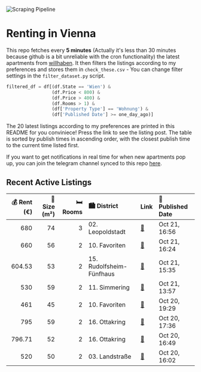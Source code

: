 ![Scraping Pipeline](https://github.com/AthomsG/renting-in-vienna/actions/workflows/run_pipeline.yml/badge.svg)


# Renting in Vienna

This repo fetches every **5 minutes** (Actually it's less than 30 minutes because github is a bit unreliable with the cron functionality) the latest apartments from [willhaben](https://www.willhaben.at/).
It then filters the listings according to my preferences and stores them in `check_these.csv` - You can change filter settings in the `filter_dataset.py` script.

```python
filtered_df = df[(df.State == 'Wien') & 
                 (df.Price < 800) &
                 (df.Price > 400) &
                 (df.Rooms > 1) &
                 (df['Property Type'] == 'Wohnung') &
                 (df['Published Date'] >= one_day_ago)]
```

The 20 latest listings according to my preferences are printed in this README for you conviniece! Press the link to see the listing post.
The table is sorted by publish times in ascending order, with the closest publish time to the current time listed first.

If you want to get notifications in real time for when new apartments pop up, you can join the telegram channel synced to this repo [here](https://t.me/+1HPAYOf5BSsyNTlk).

## Recent Active Listings

|   💰 Rent (€) |   📏 Size (m²) |   🛏️ Rooms | 🏙️ District              | Link                                                                                                                                                                                                                                 | 📅 Published Date   |
|-------------:|--------------:|-----------:|:-------------------------|:-------------------------------------------------------------------------------------------------------------------------------------------------------------------------------------------------------------------------------------|:-------------------|
|       680    |            74 |          3 | 02. Leopoldstadt         | [🔗](https://www.willhaben.at/iad/immobilien/d/mietwohnungen/wien/wien-1020-leopoldstadt/1020-wien-novaragasse-top-10-drei-zimmer-74m%C2%B2-k%C3%BCche-bad.-wc-garderobe-hofruhelage-2.-stock-ohne-lift-miete:-eur-680---1898491794/) | Oct 21, 16:56      |
|       660    |            56 |          2 | 10. Favoriten            | [🔗](https://www.willhaben.at/iad/immobilien/d/mietwohnungen/wien/wien-1100-favoriten/private-2-zimmer-wohnung-zur-vermieten-952640152/)                                                                                              | Oct 21, 16:24      |
|       604.53 |            53 |          2 | 15. Rudolfsheim-Fünfhaus | [🔗](https://www.willhaben.at/iad/immobilien/d/mietwohnungen/wien/wien-1150-rudolfsheim-f%C3%BCnfhaus/%21-nur-mit-vormerkschein%21-helle-ruhige-gemeindewohnung-direktvergabe-in-top-lage-2097055254/)                                | Oct 21, 15:35      |
|       530    |            59 |          2 | 11. Simmering            | [🔗](https://www.willhaben.at/iad/immobilien/d/mietwohnungen/wien/wien-1110-simmering/gemeindewohnung-vormerkschein-30.09.2025-2087789689/)                                                                                           | Oct 21, 13:57      |
|       461    |            45 |          2 | 10. Favoriten            | [🔗](https://www.willhaben.at/iad/immobilien/d/mietwohnungen/wien/wien-1100-favoriten/2-zimmer-gemeindewohnung-%28vmd:-oktober-2025%29-1726656485/)                                                                                   | Oct 20, 19:29      |
|       795    |            59 |          2 | 16. Ottakring            | [🔗](https://www.willhaben.at/iad/immobilien/d/mietwohnungen/wien/wien-1160-ottakring/provisionsfrei:-sonniger-59m%C2%B2-altbau-mit-2-zimmern-und-lift---1160-wien-1301427543/)                                                       | Oct 20, 17:36      |
|       796.71 |            52 |          2 | 16. Ottakring            | [🔗](https://www.willhaben.at/iad/immobilien/d/mietwohnungen/wien/wien-1160-ottakring/open-house-am-22.10.---keine-anrufe---anfragen-nur-per-mail-1077685579/)                                                                        | Oct 20, 16:49      |
|       520    |            50 |          2 | 03. Landstraße           | [🔗](https://www.willhaben.at/iad/immobilien/d/mietwohnungen/wien/wien-1030-landstra%C3%9Fe/sonnige-gemeindewohnung-3.-bezirk-%28rabenhof%29-1197414041/)                                                                             | Oct 20, 16:02      |
